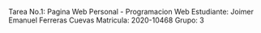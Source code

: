 Tarea No.1: Pagina Web Personal - Programacion Web
Estudiante: Joimer Emanuel Ferreras Cuevas
Matricula: 2020-10468
Grupo: 3